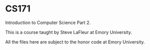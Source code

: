 # CS171
<P>
Introduction to Computer Science Part 2.

This is a course taught by Steve LaFleur at Emory University.

All the files here are subject to the honor code at Emory University. 
</p>
